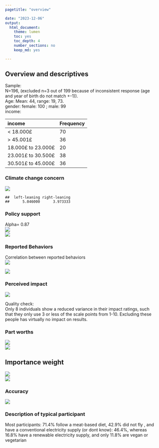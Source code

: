 ```yaml
---
pagetitle: "overview"

date: "2023-12-06"
output:
  html_document:
    theme: lumen
    toc: yes
    toc_depth: 4
    number_sections: no
    keep_md: yes

---
```















## Overview and descriptives


Sample:  
N=196, (excluded n=3 out of 199 because of inconsistent response (age and year of birth do not match +-1)).  
Age: Mean: 44, range: 19, 73.  
gender: female: 100 ; male: 99  
income: 

|income             |Frequency |
|:------------------|:---------|
|< 18.000£          |70        |
|> 45.001£          |36        |
|18.000£ to 23.000£ |20        |
|23.001£ to 30.500£ |38        |
|30.501£ to 45.000£ |36        |

  
  
### Climate change concern
<img src="Overview_files/figure-html/plot.ccc-1.png" style="display: block; margin: auto;" />

```
##  left-leaning right-leaning 
##      5.046000      3.973333
```


### Policy support
Alpha= 0.87
<img src="Overview_files/figure-html/plot.policy-1.png" style="display: block; margin: auto;" /><img src="Overview_files/figure-html/plot.policy-2.png" style="display: block; margin: auto;" />



### Reported Behaviors 
Correlation between reported behaviors
<img src="Overview_files/figure-html/unnamed-chunk-5-1.png" style="display: block; margin: auto;" />

<img src="Overview_files/figure-html/unnamed-chunk-6-1.png" style="display: block; margin: auto;" />

### Perceived impact

<img src="Overview_files/figure-html/unnamed-chunk-7-1.png" style="display: block; margin: auto;" />
  
Quality check:  
Only 8 individuals show a reduced variance in their impact ratings, such that they  only use 3 or less of the scale points from 1-10. Excluding these people has virtually no impact on results.

### Part worths

<img src="Overview_files/figure-html/unnamed-chunk-8-1.png" style="display: block; margin: auto;" />

<img src="Overview_files/figure-html/unnamed-chunk-9-1.png" style="display: block; margin: auto;" />


## Importance weight

<img src="Overview_files/figure-html/unnamed-chunk-10-1.png" style="display: block; margin: auto;" />




<img src="Overview_files/figure-html/unnamed-chunk-12-1.png" style="display: block; margin: auto;" />

### Accuracy

<img src="Overview_files/figure-html/unnamed-chunk-13-1.png" style="display: block; margin: auto;" />

### Description of typical participant

Most participants: 71.4% follow a meat-based diet, 42.9% did not fly , 
and have a conventional electricity supply (or dont know): 46.4%, whereas 16.8% have a renewable electricity supply, and only 11.8% are vegan or vegetarian    
  
    
